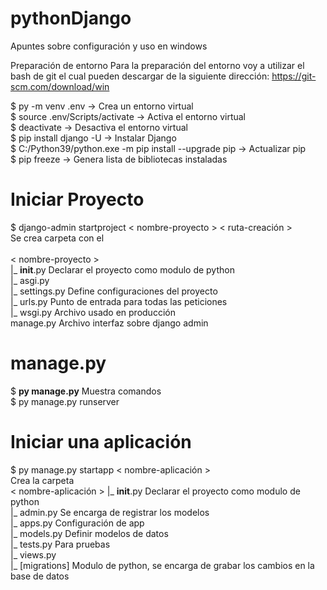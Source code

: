 # pythonDjango
Apuntes sobre configuración y uso en windows

Preparación de entorno
Para la preparación del entorno voy a utilizar el bash de git el cual pueden descargar de la siguiente dirección:
https://git-scm.com/download/win <br>

$ py -m venv .env                                          -> Crea un entorno virtual <br>
$ source .env/Scripts/activate                             -> Activa el entorno virtual <br>
$ deactivate                                               -> Desactiva el entorno virtual <br>
$ pip install django -U                                    -> Instalar Django <br>
$ C:/Python39/python.exe -m pip install --upgrade pip      -> Actualizar pip <br>
$ pip freeze                                               -> Genera lista de bibliotecas instaladas<br>

# Iniciar Proyecto
$ django-admin startproject < nombre-proyecto > < ruta-creación ><br>
  Se crea carpeta con el<br>
  <br>
  < nombre-proyecto ><br>
  |_ __init__.py Declarar el proyecto como modulo de python<br>
  |_ asgi.py<br>
  |_ settings.py Define configuraciones del proyecto<br>
  |_ urls.py Punto de entrada para todas las peticiones<br>
  |_ wsgi.py Archivo usado en producción<br>
  manage.py Archivo interfaz sobre django admin
  
# manage.py
$ <b>py manage.py</b>  Muestra comandos<br>
$ py manage.py runserver<br>



# Iniciar una aplicación
$ py manage.py startapp < nombre-aplicación > <br>
Crea la carpeta<br>
< nombre-aplicación >
|_ __init__.py Declarar el proyecto como modulo de python<br>
|_ admin.py Se encarga de registrar los modelos<br>
|_ apps.py Configuración de app<br>
|_ models.py Definir modelos de datos<br>
|_ tests.py Para pruebas<br>
|_ views.py <br>
|_ [migrations] Modulo de python, se encarga de grabar los cambios en la base de datos<br>
